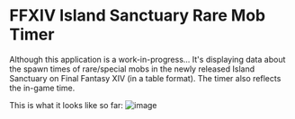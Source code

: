 # FFXIV Island Sanctuary Rare Mob Timer

Although this application is a work-in-progress... It's displaying data about the spawn times of rare/special mobs in the newly released Island Sanctuary on Final Fantasy XIV (in a table format). The timer also reflects the in-game time.

This is what it looks like so far: 
![image](![image](https://user-images.githubusercontent.com/84032219/193975123-0caa2563-20da-4a8a-8b0c-bc2c8b68f37b.png)g)
